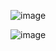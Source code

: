 ![image](https://github.com/user-attachments/assets/c95d2b0e-bb74-437e-afa9-de31ab502c10)

![image](https://github.com/user-attachments/assets/032180c9-fbc3-488d-9173-955b7abc5b03)

